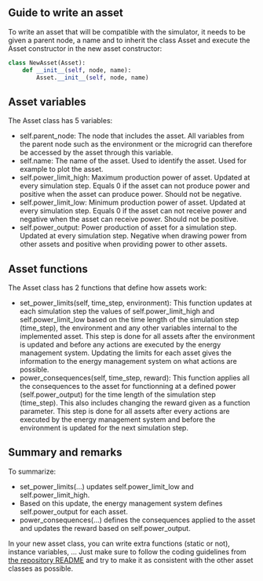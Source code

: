 Guide to write an asset
-----------------------

To write an asset that will be compatible with the simulator, it needs to be given a parent node, a name and to inherit the class Asset and execute the Asset constructor in the new asset constructor:
```python
class NewAsset(Asset):
    def __init__(self, node, name):
        Asset.__init__(self, node, name)
```

## Asset variables

The Asset class has 5 variables:

* self.parent_node: The node that includes the asset. All variables from the parent node such as the environment or the microgrid can therefore be accessed by the asset through this variable.
* self.name: The name of the asset. Used to identify the asset. Used for example to plot the asset.
* self.power_limit_high: Maximum production power of asset. Updated at every simulation step. Equals 0 if the asset can not produce power and positive when the asset can produce power. Should not be negative.
* self.power_limit_low: Minimum production power of asset. Updated at every simulation step. Equals 0 if the asset can not receive power and negative when the asset can receive power. Should not be positive.
* self.power_output: Power production of asset for a simulation step. Updated at every simulation step. Negative when drawing power from other assets and positive when providing power to other assets.

## Asset functions

The Asset class has 2 functions that define how assets work:

* set_power_limits(self, time_step, environment): This function updates at each simulation step the values of self.power_limit_high and self.power_limit_low based on the time length of the simulation step (time_step), the environment and any other variables internal to the implemented asset. This step is done for all assets after the environment is updated and before any actions are executed by the energy management system. Updating the limits for each asset gives the information to the energy management system on what actions are possible.
* power_consequences(self, time_step, reward): This function applies all the consequences to the asset for functionning at a defined power (self.power_output) for the time length of the simulation step (time_step). This also includes changing the reward given as a function parameter. This step is done for all assets after every actions are executed by the energy management system and before the environment is updated for the next simulation step.

## Summary and remarks

To summarize: 
* set_power_limits(...) updates self.power_limit_low and self.power_limit_high. 
* Based on this update, the energy management system defines self.power_output for each asset.
* power_consequences(...) defines the consequences applied to the asset and updates the reward based on self.power_output.

In your new asset class, you can write extra functions (static or not), instance variables, ... Just make sure to follow the coding guidelines from [the repository README](../../README.md) and try to make it as consistent with the other asset classes as possible.
